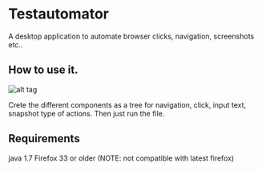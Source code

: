 # Testautomator
A desktop application to automate browser clicks, navigation, screenshots etc..

## How to use it.
![alt tag](https://lh5.googleusercontent.com/-73gigjwpEtM/VUlOjYa1A9I/AAAAAAAACkQ/7rpxzkkYHxQ/w1190-h798-no/TestAutomator.PNG)

Crete the different components as a tree for navigation, click, input text, snapshot type of actions. Then just run the file.

## Requirements
java 1.7
Firefox 33 or older (NOTE: not compatible with latest firefox)
